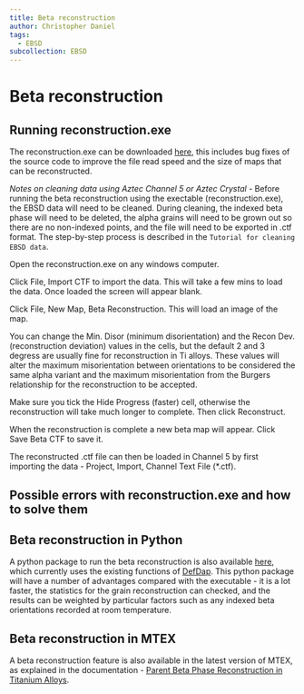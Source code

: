 ```yaml
---
title: Beta reconstruction
author: Christopher Daniel
tags:
  - EBSD
subcollection: EBSD
---
```


# Beta reconstruction

## Running reconstruction.exe

The reconstruction.exe can be downloaded [here](https://github.com/LightForm-group/beta-reconstruction-archive/releases/tag/v1.1), this includes bug fixes of the source code to improve the file read speed and the size of maps that can be reconstructed.

*Notes on cleaning data using Aztec Channel 5 or Aztec Crystal* - Before running the beta reconstruction using the exectable (reconstruction.exe), the EBSD data will need to be cleaned. During cleaning, the indexed beta phase will need to be deleted, the alpha grains will need to be grown out so there are no non-indexed points, and the file will need to be exported in .ctf format. The step-by-step process is described in the `Tutorial for cleaning EBSD data`.

Open the reconstruction.exe on any windows computer.

Click File, Import CTF to import the data. This will take a few mins to load the data. Once loaded the screen will appear blank.

Click File, New Map, Beta Reconstruction. This will load an image of the map.

You can change the Min. Disor (minimum disorientation) and the Recon Dev. (reconstruction deviation) values in the cells, but the default 2 and 3 degress are usually fine for reconstruction in Ti alloys. These values will alter the maximum misorientation between orientations to be considered the same alpha variant and the maximum misorientation from the Burgers relationship for the reconstruction to be accepted.

Make sure you tick the Hide Progress (faster) cell, otherwise the reconstruction will take much longer to complete. Then click Reconstruct.

When the reconstruction is complete a new beta map will appear. Click Save Beta CTF to save it.

The reconstructed .ctf file can then be loaded in Channel 5 by first importing the data - Project, Import, Channel Text File (\*.ctf).

## Possible errors with reconstruction.exe and how to solve them

## Beta reconstruction in Python

A python package to run the beta reconstruction is also available [here](https://github.com/LightForm-group/beta-reconstruction), which currently uses the existing functions of [DefDap](https://github.com/MechMicroMan/DefDAP). This python package will have a number of advantages compared with the executable - it is a lot faster, the statistics for the grain reconstruction can checked, and the results can be weighted by particular factors such as any indexed beta orientations recorded at room temperature.

## Beta reconstruction in MTEX

A beta reconstruction feature is also available in the latest version of MTEX, as explained in the documentation - [Parent Beta Phase Reconstruction in Titanium Alloys](https://mtex-toolbox.github.io/TiBetaReconstruction.html).
